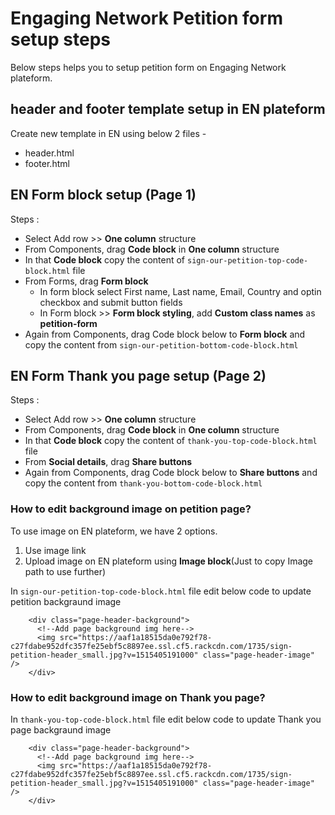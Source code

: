 # Engaging Network Petition form setup steps

Below steps helps you to setup petition form on Engaging Network plateform.

## header and footer template setup in EN plateform

Create new template in EN using below 2 files -
- header.html
- footer.html

## EN Form block setup (Page 1)

Steps :
* Select Add row >> **One column** structure
* From Components, drag **Code block** in **One column** structure
* In that **Code block** copy the content of ```sign-our-petition-top-code-block.html``` file
* From Forms, drag **Form block**
	- In form block select First name, Last name, Email, Country and optin checkbox and submit button fields
	- In Form block >> **Form block styling**, add **Custom class names** as **petition-form**
* Again from Components, drag Code block below to **Form block** and copy the content from ```sign-our-petition-bottom-code-block.html```

## EN Form Thank you page setup (Page 2)

Steps :
* Select Add row >> **One column** structure
* From Components, drag **Code block** in **One column** structure
* In that **Code block** copy the content of ```thank-you-top-code-block.html``` file
* From **Social details**, drag **Share buttons**
* Again from Components, drag Code block below to **Share buttons** and copy the content from ```thank-you-bottom-code-block.html```

### How to edit background image on petition page?

To use image on EN plateform, we have 2 options.
1. Use image link
2. Upload image on EN plateform using **Image block**(Just to copy Image path to use further)

In ```sign-our-petition-top-code-block.html``` file edit below code to update petition backgraund image

```
    <div class="page-header-background">
      <!--Add page background img here-->
      <img src="https://aaf1a18515da0e792f78-c27fdabe952dfc357fe25ebf5c8897ee.ssl.cf5.rackcdn.com/1735/sign-petition-header_small.jpg?v=1515405191000" class="page-header-image" />
    </div>
```

### How to edit background image on Thank you page?

In ```thank-you-top-code-block.html``` file edit below code to update Thank you page backgraund image

```
    <div class="page-header-background">
      <!--Add page background img here-->
      <img src="https://aaf1a18515da0e792f78-c27fdabe952dfc357fe25ebf5c8897ee.ssl.cf5.rackcdn.com/1735/sign-petition-header_small.jpg?v=1515405191000" class="page-header-image" />
    </div>
```